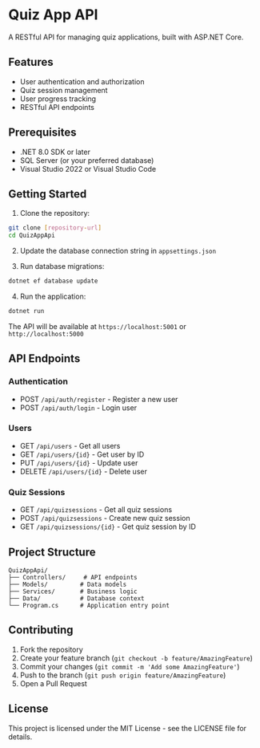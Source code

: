 # Quiz App API

A RESTful API for managing quiz applications, built with ASP.NET Core.

## Features

- User authentication and authorization
- Quiz session management
- User progress tracking
- RESTful API endpoints

## Prerequisites

- .NET 8.0 SDK or later
- SQL Server (or your preferred database)
- Visual Studio 2022 or Visual Studio Code

## Getting Started

1. Clone the repository:
```bash
git clone [repository-url]
cd QuizAppApi
```

2. Update the database connection string in `appsettings.json`

3. Run database migrations:
```bash
dotnet ef database update
```

4. Run the application:
```bash
dotnet run
```

The API will be available at `https://localhost:5001` or `http://localhost:5000`

## API Endpoints

### Authentication
- POST `/api/auth/register` - Register a new user
- POST `/api/auth/login` - Login user

### Users
- GET `/api/users` - Get all users
- GET `/api/users/{id}` - Get user by ID
- PUT `/api/users/{id}` - Update user
- DELETE `/api/users/{id}` - Delete user

### Quiz Sessions
- GET `/api/quizsessions` - Get all quiz sessions
- POST `/api/quizsessions` - Create new quiz session
- GET `/api/quizsessions/{id}` - Get quiz session by ID

## Project Structure

```
QuizAppApi/
├── Controllers/     # API endpoints
├── Models/         # Data models
├── Services/       # Business logic
├── Data/           # Database context
└── Program.cs      # Application entry point
```

## Contributing

1. Fork the repository
2. Create your feature branch (`git checkout -b feature/AmazingFeature`)
3. Commit your changes (`git commit -m 'Add some AmazingFeature'`)
4. Push to the branch (`git push origin feature/AmazingFeature`)
5. Open a Pull Request

## License

This project is licensed under the MIT License - see the LICENSE file for details. 
